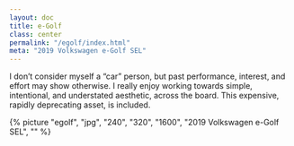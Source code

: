 ```yaml
---
layout: doc
title: e-Golf
class: center
permalink: "/egolf/index.html"
meta: "2019 Volkswagen e-Golf SEL"
---
```


I don&rsquo;t consider myself a &ldquo;car&rdquo; person, but past performance, interest, and effort may show otherwise. I really enjoy working towards simple, intentional, and understated aesthetic, across the board. This expensive, rapidly deprecating asset, is included.

{% picture "egolf", "jpg", "240", "320", "1600", "2019 Volkswagen e-Golf SEL", "" %}
